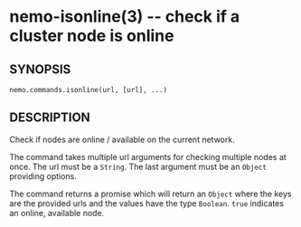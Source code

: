 nemo-isonline(3) -- check if a cluster node is online
=====================================================

## SYNOPSIS

    nemo.commands.isonline(url, [url], ...)


## DESCRIPTION

Check if nodes are online / available on the current network.

The command takes multiple url arguments for checking multiple nodes
at once. The url must be a `String`. The last argument must be an
`Object` providing options.

The command returns a promise which will return an `Object` where the
keys are the provided urls and the values have the type `Boolean`.
`true` indicates an online, available node.
